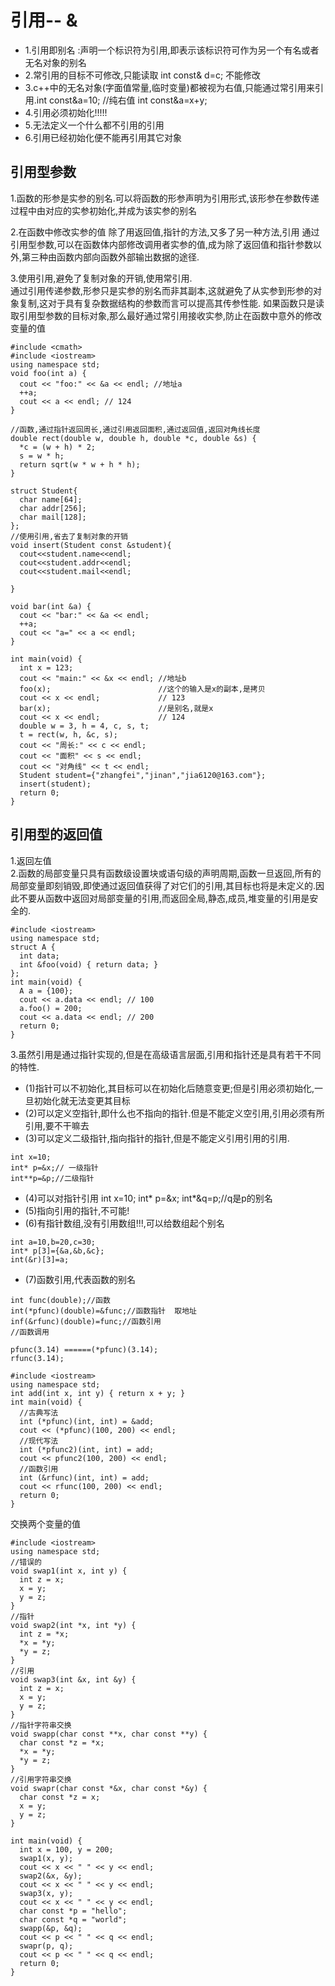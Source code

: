 # 引用-- &
* 1.引用即别名 :声明一个标识符为引用,即表示该标识符可作为另一个有名或者无名对象的别名
* 2.常引用的目标不可修改,只能读取 int const& d=c; 不能修改
* 3.c++中的无名对象(字面值常量,临时变量)都被视为右值,只能通过常引用来引用.int const&a=10; //纯右值  int const&a=x+y;
* 4.引用必须初始化!!!!!
* 5.无法定义一个什么都不引用的引用
* 6.引用已经初始化便不能再引用其它对象
## 引用型参数

1.函数的形参是实参的别名.可以将函数的形参声明为引用形式,该形参在参数传递过程中由对应的实参初始化,并成为该实参的别名

2.在函数中修改实参的值
除了用返回值,指针的方法,又多了另一种方法,引用
通过引用型参数,可以在函数体内部修改调用者实参的值,成为除了返回值和指针参数以外,第三种由函数内部向函数外部输出数据的途径.

3.使用引用,避免了复制对象的开销,使用常引用.  
通过引用传递参数,形参只是实参的别名而非其副本,这就避免了从实参到形参的对象复制,这对于具有复杂数据结构的参数而言可以提高其传参性能.
如果函数只是读取引用型参数的目标对象,那么最好通过常引用接收实参,防止在函数中意外的修改变量的值
```
#include <cmath>
#include <iostream>
using namespace std;
void foo(int a) {
  cout << "foo:" << &a << endl; //地址a
  ++a;
  cout << a << endl; // 124
}

//函数,通过指针返回周长,通过引用返回面积,通过返回值,返回对角线长度
double rect(double w, double h, double *c, double &s) {
  *c = (w + h) * 2;
  s = w * h;
  return sqrt(w * w + h * h);
}

struct Student{
  char name[64];
  char addr[256];
  char mail[128];
};
//使用引用,省去了复制对象的开销
void insert(Student const &student){
  cout<<student.name<<endl;
  cout<<student.addr<<endl;
  cout<<student.mail<<endl;

}

void bar(int &a) {
  cout << "bar:" << &a << endl;
  ++a;
  cout << "a=" << a << endl;
}

int main(void) {
  int x = 123;
  cout << "main:" << &x << endl; //地址b
  foo(x);                        //这个的输入是x的副本,是拷贝
  cout << x << endl;             // 123
  bar(x);                        //是别名,就是x
  cout << x << endl;             // 124
  double w = 3, h = 4, c, s, t;
  t = rect(w, h, &c, s);
  cout << "周长:" << c << endl;
  cout << "面积" << s << endl;
  cout << "对角线" << t << endl;
  Student student={"zhangfei","jinan","jia6120@163.com"};
  insert(student);
  return 0;
}

```
## 引用型的返回值
1.返回左值  
2.函数的局部变量只具有函数级设置块或语句级的声明周期,函数一旦返回,所有的局部变量即刻销毁,即使通过返回值获得了对它们的引用,其目标也将是未定义的.因此不要从函数中返回对局部变量的引用,而返回全局,静态,成员,堆变量的引用是安全的.

```
#include <iostream>
using namespace std;
struct A {
  int data;
  int &foo(void) { return data; }
};
int main(void) {
  A a = {100};
  cout << a.data << endl; // 100
  a.foo() = 200;
  cout << a.data << endl; // 200
  return 0;
}

```

3.虽然引用是通过指针实现的,但是在高级语言层面,引用和指针还是具有若干不同的特性.
* (1)指针可以不初始化,其目标可以在初始化后随意变更;但是引用必须初始化,一旦初始化就无法变更其目标
* (2)可以定义空指针,即什么也不指向的指针.但是不能定义空引用,引用必须有所引用,要不干嘛去
* (3)可以定义二级指针,指向指针的指针,但是不能定义引用引用的引用.
```
int x=10;
int* p=&x;// 一级指针
int**p=&p;//二级指针
```

* (4)可以对指针引用
int x=10;
int* p=&x;
int*&q=p;//q是p的别名
* (5)指向引用的指针,不可能!
* (6)有指针数组,没有引用数组!!!,可以给数组起个别名
```
int a=10,b=20,c=30;
int* p[3]={&a,&b,&c};
int(&r)[3]=a;
```
* (7)函数引用,代表函数的别名

```
int func(double);//函数
int(*pfunc)(double)=&func;//函数指针  取地址
inf(&rfunc)(double)=func;//函数引用
//函数调用

pfunc(3.14) ======(*pfunc)(3.14);
rfunc(3.14);

```

```
#include <iostream>
using namespace std;
int add(int x, int y) { return x + y; }
int main(void) {
  //古典写法
  int (*pfunc)(int, int) = &add;
  cout << (*pfunc)(100, 200) << endl;
  //现代写法
  int (*pfunc2)(int, int) = add;
  cout << pfunc2(100, 200) << endl;
  //函数引用
  int (&rfunc)(int, int) = add;
  cout << rfunc(100, 200) << endl;
  return 0;
}
```
交换两个变量的值

```
#include <iostream>
using namespace std;
//错误的
void swap1(int x, int y) {
  int z = x;
  x = y;
  y = z;
}
//指针
void swap2(int *x, int *y) {
  int z = *x;
  *x = *y;
  *y = z;
}
//引用
void swap3(int &x, int &y) {
  int z = x;
  x = y;
  y = z;
}
//指针字符串交换
void swapp(char const **x, char const **y) {
  char const *z = *x;
  *x = *y;
  *y = z;
}
//引用字符串交换
void swapr(char const *&x, char const *&y) {
  char const *z = x;
  x = y;
  y = z;
}

int main(void) {
  int x = 100, y = 200;
  swap1(x, y);
  cout << x << " " << y << endl;
  swap2(&x, &y);
  cout << x << " " << y << endl;
  swap3(x, y);
  cout << x << " " << y << endl;
  char const *p = "hello";
  char const *q = "world";
  swapp(&p, &q);
  cout << p << " " << q << endl;
  swapr(p, q);
  cout << p << " " << q << endl;
  return 0;
}


```  
